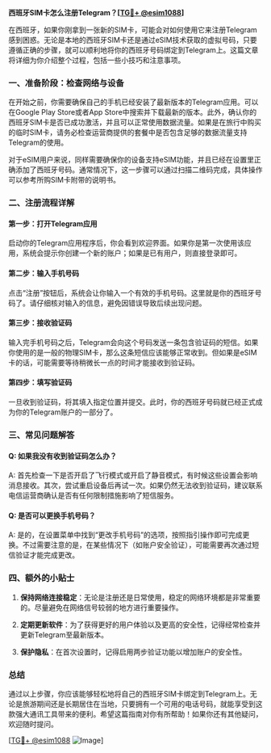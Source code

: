**西班牙SIM卡怎么注册Telegram？[[TG💪+ @esim1088](https://t.me/s/esim1088)]**

在西班牙，如果你刚拿到一张新的SIM卡，可能会对如何使用它来注册Telegram感到困惑。无论是本地的西班牙SIM卡还是通过eSIM技术获取的虚拟号码，只要遵循正确的步骤，就可以顺利地将你的西班牙号码绑定到Telegram上。这篇文章将详细为你介绍整个过程，包括一些小技巧和注意事项。

### 一、准备阶段：检查网络与设备

在开始之前，你需要确保自己的手机已经安装了最新版本的Telegram应用。可以在Google Play Store或者App Store中搜索并下载最新的版本。此外，确认你的西班牙SIM卡是否已成功激活，并且可以正常使用数据流量。如果是在旅行中购买的临时SIM卡，请务必检查运营商提供的套餐中是否包含足够的数据流量支持Telegram的使用。

对于eSIM用户来说，同样需要确保你的设备支持eSIM功能，并且已经在设置里正确添加了西班牙号码。通常情况下，这一步骤可以通过扫描二维码完成，具体操作可以参考所购SIM卡附带的说明书。

### 二、注册流程详解

#### 第一步：打开Telegram应用
启动你的Telegram应用程序后，你会看到欢迎界面。如果你是第一次使用该应用，系统会提示你创建一个新的账户；如果是已有用户，则直接登录即可。

#### 第二步：输入手机号码
点击“注册”按钮后，系统会让你输入一个有效的手机号码。这里就是你的西班牙号码了。请仔细核对输入的信息，避免因错误导致后续出现问题。

#### 第三步：接收验证码
输入完手机号码之后，Telegram会向这个号码发送一条包含验证码的短信。如果你使用的是一般的物理SIM卡，那么这条短信应该能够正常收到。但如果是eSIM卡的话，可能需要等待稍微长一点的时间才能接收到验证码。

#### 第四步：填写验证码
一旦收到验证码，将其填入指定位置并提交。此时，你的西班牙号码就已经正式成为你的Telegram账户的一部分了。

### 三、常见问题解答

#### Q: 如果我没有收到验证码怎么办？
A: 首先检查一下是否开启了飞行模式或开启了静音模式，有时候这些设置会影响消息接收。其次，尝试重启设备后再试一次。如果仍然无法收到验证码，建议联系电信运营商确认是否有任何限制措施影响了短信服务。

#### Q: 是否可以更换手机号码？
A: 是的，在设置菜单中找到“更改手机号码”的选项，按照指引操作即可完成更换。不过需要注意的是，在某些情况下（如账户安全验证），可能需要再次通过短信验证才能完成更改。

### 四、额外的小贴士

1. **保持网络连接稳定**：无论是注册还是日常使用，稳定的网络环境都是非常重要的。尽量避免在网络信号较弱的地方进行重要操作。
   
2. **定期更新软件**：为了获得更好的用户体验以及更高的安全性，记得经常检查并更新Telegram至最新版本。

3. **保护隐私**：在首次设置时，记得启用两步验证功能以增加账户的安全性。

### 总结

通过以上步骤，你应该能够轻松地将自己的西班牙SIM卡绑定到Telegram上。无论是旅游期间还是长期居住在当地，只要拥有一个可用的电话号码，就能享受到这款强大通讯工具带来的便利。希望这篇指南对你有所帮助！如果你还有其他疑问，欢迎随时提问。

[[TG💪+ @esim1088](https://t.me/s/esim1088) ![Image](https://i.postimg.cc/4NQfJmqS/Snipaste-2025-05-13-00-14-12.png)]
